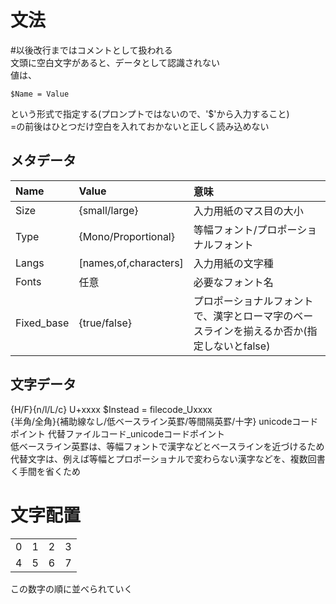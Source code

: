 # 文法
\#以後改行まではコメントとして扱われる  
文頭に空白文字があると、データとして認識されない  
値は、
```
$Name = Value  
```
という形式で指定する(プロンプトではないので、'$'から入力すること)  
=の前後はひとつだけ空白を入れておかないと正しく読み込めない  
## メタデータ
|Name|Value|意味|
|:---|:---|:---|
|Size|{small/large}|入力用紙のマス目の大小|
|Type|{Mono/Proportional}|等幅フォント/プロポーショナルフォント|
|Langs|[names,of,characters]|入力用紙の文字種|
|Fonts|任意|必要なフォント名|
|Fixed\_base|{true/false}|プロポーショナルフォントで、漢字とローマ字のベースラインを揃えるか否か(指定しないとfalse)|

## 文字データ
{H/F}{n/l/L/c} U+xxxx $Instead = filecode\_Uxxxx  
{半角/全角}{補助線なし/低ベースライン英罫/等間隔英罫/十字} unicodeコードポイント 代替ファイルコード\_unicodeコードポイント  
低ベースライン英罫は、等幅フォントで漢字などとベースラインを近づけるため  
代替文字は、例えば等幅とプロポーショナルで変わらない漢字などを、複数回書く手間を省くため
# 文字配置
| | | | |
|:---|:---|:---|:---|
| 0  | 1  | 2  | 3  |
| 4  | 5  | 6  | 7  |
この数字の順に並べられていく
